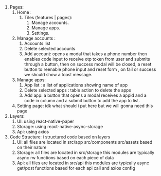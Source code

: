 1. Pages: 
   1. Home : 
      1. Tiles (features | pages):
         1. Manage accounts.
         2. Manage apps.
         3. Settings.
   2. Manage accounts :  
      1. Accounts list
      2. Delete selected accounts
      3. Add account: opens a modal that takes a phone number then enables code input to receive otp token from user and submits through a button, then on success modal will be closed, a reset button to reenable phone input and reset form , on fail or success we should show a toast message.
   3. Manage apps: 
      1. App list : a list of applications showing name of app 
      2. Delete selected apps : table action to delete the apps 
      3. Add app: a button that opens a modal receives a appid and a code in column and a submit button to add the app to list.
   4. Setting page: idk what should i put here but we will gonna need this page
2. Layers: 
   1. UI: using react-native-paper
   2. Storage: using react-native-async-storage
   3. Api: using axios
3. Code Structure: i structured code based on layers
   1. UI: all files are located in src/app src/components src/assets based on their nature
   2. Storage: all files are located in src/storage this modules are typically async rw functions based on each piece of data
   3. Api:  all files are located in src/api this modules are typically async get/post functions based for each api call and axios config
